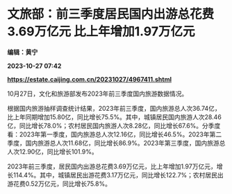 # 文旅部：前三季度居民国内出游总花费3.69万亿元 比上年增加1.97万亿元
**编辑：黄宁**

**2023-10-27 07:42**

**https://estate.caijing.com.cn/20231027/4967411.shtml**

10月27日，文化和旅游部发布2023年前三季度国内旅游数据情况。

根据国内旅游抽样调查统计结果，2023年前三季度，国内旅游总人次36.74亿，比上年同期增加15.80亿，同比增长75.5%。其中，城镇居民国内旅游人次28.46亿，同比增长78.0%；农村居民国内旅游人次8.28亿，同比增长67.6%。分季度看：2023年第一季度，国内旅游总人次12.16亿，同比增长46.5%。2023年第二季度，国内旅游总人次11.68亿，同比增长86.9%。2023年第三季度，国内旅游总人次12.90亿，同比增长101.9%。

2023年前三季度，居民国内出游总花费3.69万亿元，比上年增加1.97万亿元，增长114.4%。其中，城镇居民出游花费3.17万亿元，同比增长122.7%；农村居民出游花费0.52万亿元，同比增长75.8%。